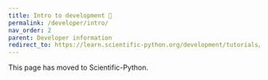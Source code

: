 ```yaml
---
title: Intro to development 🔗
permalink: /developer/intro/
nav_order: 2
parent: Developer information
redirect_to: https://learn.scientific-python.org/development/tutorials/dev-environment/
---
```


This page has moved to Scientific-Python.
